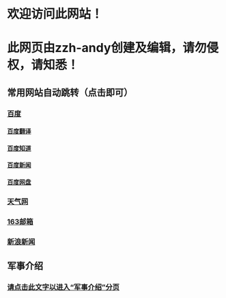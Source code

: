 # 欢迎访问此网站！
# 此网页由zzh-andy创建及编辑，请勿侵权，请知悉！  
## 常用网站自动跳转（点击即可）  
### [百度](http://baidu.com)  
#### [百度翻译](http://fanyi.baidu.com)  
#### [百度知道](http://zhidao.baidu.com)  
#### [百度新闻](http://news.baidu.com)  
#### [百度网盘](https://pan.baidu.com/)  
### [天气网](http://www.tianqi.com)  
### [163邮箱](https://mail.163.com/)  
### [新浪新闻](https://news.sina.com.cn/)  

## 军事介绍
### [请点击此文字以进入“军事介绍”分页](https://zzh-andy.github.io/second/index.txt) 
 

